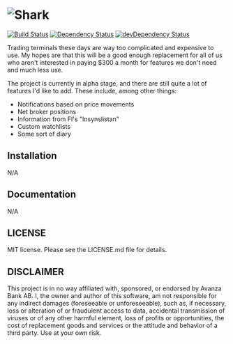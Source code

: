 # ![Shark](https://www.dropbox.com/s/gbmgmvdmekog330/shark.png?raw=1)

[![Build Status](https://travis-ci.org/fhqvst/shark.svg?branch=master)](https://travis-ci.org/fhqvst/shark)
[![Dependency Status](https://david-dm.org/fhqvst/shark.svg)](https://david-dm.org/fhqvst/shark)
[![devDependency Status](https://david-dm.org/fhqvst/shark/dev-status.svg)](https://david-dm.org/fhqvst/shark#info=devDependencies)

Trading terminals these days are way too complicated and expensive to use. My hopes are that this will be a good enough replacement for all of us who aren't interested in paying $300 a month for features we don't need and much less use. 

The project is currently in alpha stage, and there are still quite a lot of features I'd like to add. These include, among other things:
* Notifications based on price movements
* Net broker positions
* Information from FI's "Insynslistan"
* Custom watchlists
* Some sort of diary

## Installation

N/A

## Documentation

N/A

## LICENSE

MIT license. Please see the LICENSE.md file for details.

## DISCLAIMER
This project is in no way affiliated with, sponsored, or endorsed by Avanza Bank AB. I, the owner and author of this software, am not responsible for any indirect damages (foreseeable or unforeseeable), such as, if necessary, loss or alteration of or fraudulent access to data, accidental transmission of viruses or of any other harmful element, loss of profits or opportunities, the cost of replacement goods and services or the attitude and behavior of a third party. Use at your own risk.

